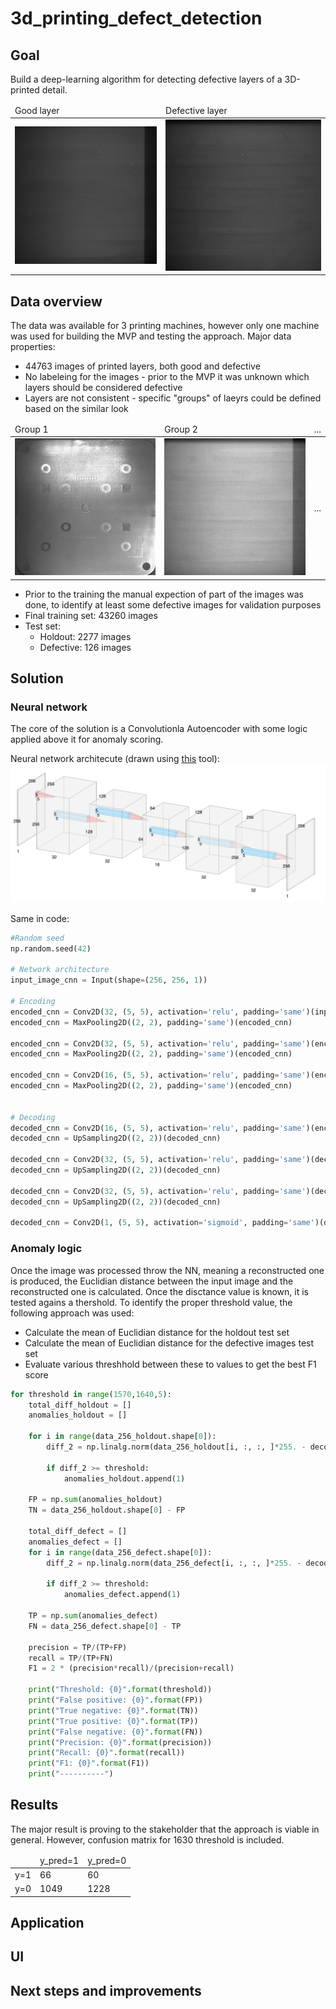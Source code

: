 # 3d_printing_defect_detection

## Goal
Build a deep-learning algorithm for detecting defective layers of a 3D-printed detail. 

<table>
  <thead>
    <tr>
      <td>Good layer</td>
      <td>Defective layer</td>
    </tr>
  </thead>
  <tbody>
    <tr>
      <td><img src="./images/training.jpg" alt="Good layer image"></td>
      <td><img src="./images/defective.jpg" alt="Defective layer image"></td>
    </tr>
  </tbody>
</table>

## Data overview
The data was available for 3 printing machines, however only one machine was used for building the MVP and testing the approach. Major data properties:

* 44763 images of printed layers, both good and defective
* No labeleing for the images - prior to the MVP it was unknown which layers should be considered defective
* Layers are not consistent - specific "groups" of laeyrs could be defined based on the similar look

<table>
  <thead>
    <tr>
      <td>Group 1</td>
      <td>Group 2</td>
      <td>...</td>
    </tr>
  </thead>
  <tbody>
    <tr>
      <td><img src="./images/group_1.jpg" alt="Group 1 example"></td>
      <td><img src="./images/group_2.jpg" alt="Group 2 example"></td>
      <td>...</td>
    </tr>
  </tbody>
</table>

* Prior to the training the manual expection of part of the images was done, to identify at least some defective images for validation purposes
* Final training set: 43260 images
* Test set:
  - Holdout: 2277 images
  - Defective: 126 images
  
## Solution
### Neural network
The core of the solution is a Convolutionla Autoencoder with some logic applied above it for anomaly scoring.
 
Neural network architecute (drawn using <a href="http://alexlenail.me/NN-SVG/LeNet.html">this</a> tool):
<img src="./application/static/index/cnn_architecture.png" alt="NN architecure">

Same in code:
```python
#Random seed
np.random.seed(42)

# Network architecture
input_image_cnn = Input(shape=(256, 256, 1))

# Encoding
encoded_cnn = Conv2D(32, (5, 5), activation='relu', padding='same')(input_image_cnn)
encoded_cnn = MaxPooling2D((2, 2), padding='same')(encoded_cnn)

encoded_cnn = Conv2D(32, (5, 5), activation='relu', padding='same')(encoded_cnn)
encoded_cnn = MaxPooling2D((2, 2), padding='same')(encoded_cnn)

encoded_cnn = Conv2D(16, (5, 5), activation='relu', padding='same')(encoded_cnn)
encoded_cnn = MaxPooling2D((2, 2), padding='same')(encoded_cnn)


# Decoding
decoded_cnn = Conv2D(16, (5, 5), activation='relu', padding='same')(encoded_cnn)
decoded_cnn = UpSampling2D((2, 2))(decoded_cnn)

decoded_cnn = Conv2D(32, (5, 5), activation='relu', padding='same')(decoded_cnn)
decoded_cnn = UpSampling2D((2, 2))(decoded_cnn)

decoded_cnn = Conv2D(32, (5, 5), activation='relu', padding='same')(decoded_cnn)
decoded_cnn = UpSampling2D((2, 2))(decoded_cnn)

decoded_cnn = Conv2D(1, (5, 5), activation='sigmoid', padding='same')(decoded_cnn)
```

### Anomaly logic
Once the image was processed throw the NN, meaning a reconstructed one is produced, the Euclidian distance between the input image and the reconstructed one is calculated. Once the disctance value is known, it is tested agains a thershold. To identify the proper threshold value, the following approach was used:
* Calculate the mean of Euclidian distance for the holdout test set
* Calculate the mean of Euclidian distance for the defective images test set
* Evaluate various threshhold between these to values to get the best F1 score
```python
for threshold in range(1570,1640,5):
    total_diff_holdout = []
    anomalies_holdout = []
    
    for i in range(data_256_holdout.shape[0]):
        diff_2 = np.linalg.norm(data_256_holdout[i, :, :, ]*255. - decoded_imgs_256_cnn_holdout[i]*255.)

        if diff_2 >= threshold:
            anomalies_holdout.append(1)

    FP = np.sum(anomalies_holdout)
    TN = data_256_holdout.shape[0] - FP

    total_diff_defect = []
    anomalies_defect = []
    for i in range(data_256_defect.shape[0]):
        diff_2 = np.linalg.norm(data_256_defect[i, :, :, ]*255. - decoded_imgs_256_cnn_defect[i]*255.)

        if diff_2 >= threshold:
            anomalies_defect.append(1)

    TP = np.sum(anomalies_defect)
    FN = data_256_defect.shape[0] - TP

    precision = TP/(TP+FP)
    recall = TP/(TP+FN)
    F1 = 2 * (precision*recall)/(precision+recall)

    print("Threshold: {0}".format(threshold))
    print("False positive: {0}".format(FP))
    print("True negative: {0}".format(TN))
    print("True positive: {0}".format(TP))
    print("False negative: {0}".format(FN))
    print("Precision: {0}".format(precision))
    print("Recall: {0}".format(recall))
    print("F1: {0}".format(F1))
    print("----------")
```

## Results
The major result is proving to the stakeholder that the approach is viable in general. However, confusion matrix for 1630 threshold is included.

<table>
  <thead>
    <tr>
      <td></td>
      <td>y_pred=1</td>
      <td>y_pred=0</td>
    </tr>
  </thead>
  <tbody>
    <tr>
      <td>y=1</td>
      <td>66</td>
      <td>60</td>
    </tr>
    <tr>
      <td>y=0</td>
      <td>1049</td>
      <td>1228</td>
    </tr>
  </tbody>
</table>

## Application

## UI

## Next steps and improvements

